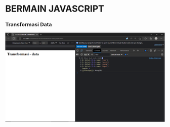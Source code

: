 # BERMAIN JAVASCRIPT


### Transformasi Data
![transformasi](img/transformasi-data.PNG "Transformasi Data")


